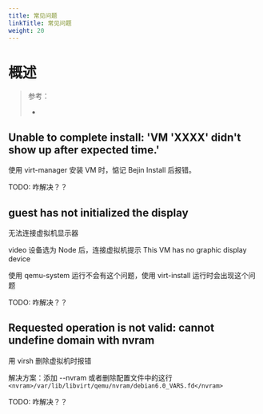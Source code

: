 ```yaml
---
title: 常见问题
linkTitle: 常见问题
weight: 20
---
```


# 概述

> 参考：
>
> -

## Unable to complete install: 'VM 'XXXX' didn't show up after expected time.'

使用 virt-manager 安装 VM 时，惦记 Bejin Install 后报错。

TODO: 咋解决？？

## guest has not initialized the display

无法连接虚拟机显示器

video 设备选为 Node 后，连接虚拟机提示 This VM has no graphic display device

使用 qemu-system 运行不会有这个问题，使用 virt-install 运行时会出现这个问题

TODO: 咋解决？？

## Requested operation is not valid: cannot undefine domain with nvram

用 virsh 删除虚拟机时报错

解决方案：添加 --nvram 或者删除配置文件中的这行 `<nvram>/var/lib/libvirt/qemu/nvram/debian6.0_VARS.fd</nvram>`

TODO: 咋解决？？
